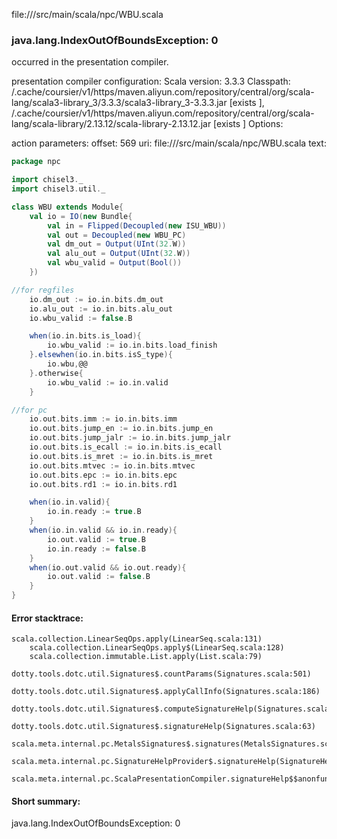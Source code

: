 file://<WORKSPACE>/src/main/scala/npc/WBU.scala
### java.lang.IndexOutOfBoundsException: 0

occurred in the presentation compiler.

presentation compiler configuration:
Scala version: 3.3.3
Classpath:
<HOME>/.cache/coursier/v1/https/maven.aliyun.com/repository/central/org/scala-lang/scala3-library_3/3.3.3/scala3-library_3-3.3.3.jar [exists ], <HOME>/.cache/coursier/v1/https/maven.aliyun.com/repository/central/org/scala-lang/scala-library/2.13.12/scala-library-2.13.12.jar [exists ]
Options:



action parameters:
offset: 569
uri: file://<WORKSPACE>/src/main/scala/npc/WBU.scala
text:
```scala
package npc

import chisel3._
import chisel3.util._

class WBU extends Module{
    val io = IO(new Bundle{
        val in = Flipped(Decoupled(new ISU_WBU))
        val out = Decoupled(new WBU_PC)
        val dm_out = Output(UInt(32.W))
        val alu_out = Output(UInt(32.W))
        val wbu_valid = Output(Bool())
    })

//for regfiles
    io.dm_out := io.in.bits.dm_out
    io.alu_out := io.in.bits.alu_out
    io.wbu_valid := false.B

    when(io.in.bits.is_load){
        io.wbu_valid := io.in.bits.load_finish
    }.elsewhen(io.in.bits.isS_type){
        io.wbu,@@
    }.otherwise{
        io.wbu_valid := io.in.valid
    }    

//for pc
    io.out.bits.imm := io.in.bits.imm
    io.out.bits.jump_en := io.in.bits.jump_en
    io.out.bits.jump_jalr := io.in.bits.jump_jalr
    io.out.bits.is_ecall := io.in.bits.is_ecall
    io.out.bits.is_mret := io.in.bits.is_mret
    io.out.bits.mtvec := io.in.bits.mtvec
    io.out.bits.epc := io.in.bits.epc
    io.out.bits.rd1 := io.in.bits.rd1

    when(io.in.valid){
        io.in.ready := true.B
    }
    when(io.in.valid && io.in.ready){
        io.out.valid := true.B
        io.in.ready := false.B
    }
    when(io.out.valid && io.out.ready){
        io.out.valid := false.B
    }   
}
```



#### Error stacktrace:

```
scala.collection.LinearSeqOps.apply(LinearSeq.scala:131)
	scala.collection.LinearSeqOps.apply$(LinearSeq.scala:128)
	scala.collection.immutable.List.apply(List.scala:79)
	dotty.tools.dotc.util.Signatures$.countParams(Signatures.scala:501)
	dotty.tools.dotc.util.Signatures$.applyCallInfo(Signatures.scala:186)
	dotty.tools.dotc.util.Signatures$.computeSignatureHelp(Signatures.scala:94)
	dotty.tools.dotc.util.Signatures$.signatureHelp(Signatures.scala:63)
	scala.meta.internal.pc.MetalsSignatures$.signatures(MetalsSignatures.scala:17)
	scala.meta.internal.pc.SignatureHelpProvider$.signatureHelp(SignatureHelpProvider.scala:51)
	scala.meta.internal.pc.ScalaPresentationCompiler.signatureHelp$$anonfun$1(ScalaPresentationCompiler.scala:435)
```
#### Short summary: 

java.lang.IndexOutOfBoundsException: 0